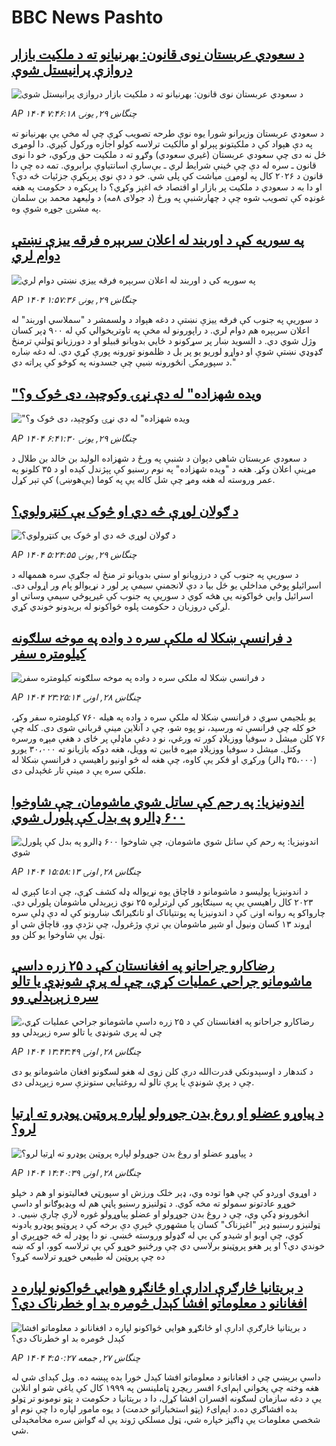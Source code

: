 # BBC News Pashto## [د سعودي عربستان نوی قانون: بهرنیانو ته د ملکیت بازار دروازې پرانیستل شوې](https://www.bbc.com/pashto/articles/c1jw47jdjj7o?at_campaign=githubrss)![د سعودي عربستان نوی قانون: بهرنیانو ته د ملکیت بازار دروازې پرانیستل شوې](https://ichef.bbci.co.uk/ace/ws/240/cpsprodpb/5867/live/9afb3120-6539-11f0-89ea-4d6f9851f623.jpg)_AP ۱۴۰۴ چنگاښ ۲۹, يونۍ ۷:۴۶:۱۸_د سعودي عربستان وزیرانو شورا یوه نوې طرحه تصویب کړې چې له مخې یې بهرنیانو ته په دې هېواد کې د ملکیتونو پېرلو او مالکیت ترلاسه کولو اجازه ورکول کېږي. دا لومړی ځل نه دی چې سعودي عربستان (غیري سعودي) وګړو ته د ملکیت حق ورکوي، خو دا نوی قانون ـ سره له دې چې ځینې شرایط لري ـ بې‌سارې اسانتیاوې برابروي. تمه ده چې دا قانون د ۲۰۲۶ کال په لومړۍ میاشت کې پلی شي.
خو د دې نوي پرېکړې جزئیات څه دي؟ او دا به د سعودي د ملکیت پر بازار او اقتصاد څه اغېز وکړي؟
دا پرېکړه د حکومت په هغه غونډه کې تصویب شوه چې د چهارشنبې په ورځ (د جولای ۸مه) د ولیعهد محمد بن سلمان په مشرۍ جوړه شوې وه.## [په سوریه کې د اوربند له اعلان سربېره فرقه ییزې نښتې دوام لري](https://www.bbc.com/pashto/articles/cjwn5226y45o?at_campaign=githubrss)![په سوریه کې د اوربند له اعلان سربېره فرقه ییزې نښتې دوام لري](https://ichef.bbci.co.uk/ace/ws/240/cpsprodpb/b4e0/live/10c6a740-650d-11f0-8dbd-f3d32ebd3327.png)_AP ۱۴۰۴ چنگاښ ۲۹, يونۍ ۱:۵۷:۳۶_د سوریې په جنوب کې فرقه ییزې نښتې د دغه هېواد د ولسمشر د "سملاسي اوربند" له اعلان سربېره هم دوام لري. د راپورونو له مخې په تاوتریخوالي کې له ۹۰۰ ډېر کسان وژل شوي دي. د السوید ښار پر سړکونو د ځایي بدویانو قبیلو او د دورزيانو ټولنې ترمنځ ګډوډي نښتې شوې او دواړو لوریو یو پر بل د ظلمونو تورونه پورې کړي دي. له دغه ښاره د سپوږمکۍ انځورونه ښیې چې جسدونه په کوڅو کې پراته دي."## ["ویده شهزاده" له دې نړۍ وکوچېد، دی څوک و؟](https://www.bbc.com/pashto/articles/cly8j6x3qvjo?at_campaign=githubrss)!["ویده شهزاده" له دې نړۍ وکوچېد، دی څوک و؟](https://ichef.bbci.co.uk/ace/ws/240/cpsprodpb/7918/live/ae700600-6533-11f0-80c4-01fda5be40ab.png)_AP ۱۴۰۴ چنگاښ ۲۹, يونۍ ۶:۴۱:۳۰_د سعودي عربستان شاهي دېوان د شنبې په ورځ د شهزاده الولید بن خالد بن طلال د مړینې اعلان وکړ. هغه د "ویده شهزاده" په نوم رسنیو کې پېژندل کېده او د ۳۵ کلونو په عمر وروسته له هغه ومړ چې شل کاله یې په کوما (بې‌هوښۍ) کې تېر کړل.## [د ګولان لوړې څه دي او څوک يې کنټرولوي؟](https://www.bbc.com/pashto/articles/cx2kz4z7ne2o?at_campaign=githubrss)![د ګولان لوړې څه دي او څوک يې کنټرولوي؟](https://ichef.bbci.co.uk/ace/ws/240/cpsprodpb/ec80/live/1bf38c70-b7be-11ef-a0cf-7bf220dc1294.jpg)_AP ۱۴۰۴ چنگاښ ۲۹, يونۍ ۵:۲۴:۵۵_د سوريې په جنوب کې د درزويانو او سني بدويانو تر منځ له جګړې سره هممهاله د اسرائيلو پوځي مداخلې يو ځل بيا د دې لانجمنې سيمې پر لور د نړيوالو پام ور اړولی دی. اسرائيل وايي ځواکونه يې هڅه کوي د سوريې په جنوب کې غيرپوځي سيمې وساتي او لږکي دروزيان د حکومت پلوه ځواکونو له بريدونو خوندي کړي.## [د فرانسې ښکلا له ملکې سره د واده په موخه سلګونه کیلومتره سفر](https://www.bbc.com/pashto/articles/c0m83rzznm1o?at_campaign=githubrss)![د فرانسې ښکلا له ملکې سره د واده په موخه سلګونه کیلومتره سفر](https://ichef.bbci.co.uk/ace/ws/240/cpsprodpb/12b5/live/dd22bbd0-64b3-11f0-89ea-4d6f9851f623.jpg)_AP ۱۴۰۴ چنگاښ ۲۸, اونۍ ۲۳:۲۵:۱۴_یو بلجیمي سړي د فرانسي ښکلا له ملکې سره د واده په هیله ۷۶۰ کیلومتره سفر وکړ، خو کله چې فرانسې ته ورسید، نو پوه شو، چې د آنلاین مینې قرباني شوی دی.
کله چې ۷۶ کلن میشل د سوفیا ووزیلاډ کور ته ورغي، نو د دغې ماډلې پر ځای د هغې مېړه ورسره وکتل.
میشل د سوفیا ووزیلاډ مېړه فابین ته وویل، هغه دوکه بازیانو ته ۳۰،۰۰۰ یورو (۳۵،۰۰۰ ډالر) ورکړي او فکر یې کاوه، چې هغه له څو اونیو راهیسې د فرانسې ښکلا له ملکي سره یې د مینې تار غځېدلی دی.## [اندونیزیا: په رحم کې ساتل شوي ماشومان، چې شاوخوا ۶۰۰ ډالرو په بدل کې پلورل شوي](https://www.bbc.com/pashto/articles/cdjx492dm2no?at_campaign=githubrss)![اندونیزیا: په رحم کې ساتل شوي ماشومان، چې شاوخوا ۶۰۰ ډالرو په بدل کې پلورل شوي](https://ichef.bbci.co.uk/ace/ws/240/cpsprodpb/4661/live/5f181820-64b8-11f0-af20-030418be2ca5.jpg)_AP ۱۴۰۴ چنگاښ ۲۸, اونۍ ۱۵:۵۸:۱۳_د اندونیزیا پولیسو د ماشومانو د قاچاق یوه نړیواله ډله کشف کړې، چې ادعا کېږي له ۲۰۲۳ کال راهیسې یې په سینګاپور کې لږترلږه ۲۵ نوي زېږېدلي ماشومان پلورلي دي.
چارواکو په روانه اونۍ کې د اندونیزیا په پونتیاناک او تانګیرانګ ښارونو کې له دې ډلې سره اړوند ۱۳ کسان ونیول او شپږ ماشومان یې ترې وژغرول، چې نژدې وو، قاچاق شي او ټول یې شاوخوا یو کلن وو.## [رضاکارو جراحانو په افغانستان کې د ۲۵ زره داسې ماشومانو جراحي عملیات کړي، چې له پرې شونډې یا تالو سره زېږېدلي وو](https://www.bbc.com/pashto/articles/ckg5vrpy65go?at_campaign=githubrss)![رضاکارو جراحانو په افغانستان کې د ۲۵ زره داسې ماشومانو جراحي عملیات کړي، چې له پرې شونډې یا تالو سره زېږېدلي وو](https://ichef.bbci.co.uk/ace/ws/240/cpsprodpb/7b93/live/17945270-6490-11f0-83c2-4b494f18cf7b.jpg)_AP ۱۴۰۴ چنگاښ ۲۸, اونۍ ۱۳:۴۳:۴۹_د کندهار د اوسېدونکي قدرت‌الله درې کلن زوی له هغو لسګونو افغان ماشومانو یو دی چې د پرې شونډې یا پرې تالو له روغتیایي ستونزې سره زېږېدلی دی.## [د پياوړو عضلو او روغ بدن جوړولو لپاره پروټين پوډرو ته اړتيا لرو؟](https://www.bbc.com/pashto/articles/c0rve58d5vpo?at_campaign=githubrss)![د پياوړو عضلو او روغ بدن جوړولو لپاره پروټين پوډرو ته اړتيا لرو؟](https://ichef.bbci.co.uk/ace/ws/240/cpsprodpb/1d4e/live/f875cfd0-64a4-11f0-89ea-4d6f9851f623.jpg)_AP ۱۴۰۴ چنگاښ ۲۸, اونۍ ۱۴:۴۰:۳۹_د اوړوي اوږدو کې چې هوا توده وي، ډېر خلک ورزش او سپورټي فعاليتونو او هم د خپلو خوړو عادتونو سمولو ته مخه کوي. د ټولنيزو رسنيو پاڼې هم له ويډيوګانو او داسې انځورونو ډکې وي، چې د روغ بدن جوړولو او عضلو پياوړولو غوره لارې چارې ښيي. د ټولنيزو رسنيو ډېر "اغېزناک" کسان يا مشهورې څېرې دې برخه کې د پروټيو پوډرو يادونه کوي، چې اوبو او شيدو کې يې له ګډولو وروسته څښي. نو دا پوډر له څه جوړېږي او خوندي دي؟ او پر هغو پروټينو برلاسي دي چې ورځنيو خوړو کې یې ترلاسه کوو، او که ښه ده چې پروټين له طبيعي خوړو ترلاسه کړو؟## [د بریتانیا څارګرې ادارې او ځانګړو هوايي ځواکونو لپاره د افغانانو د معلوماتو افشا کېدل څومره بد او خطرناک دي؟](https://www.bbc.com/pashto/articles/c1k81w23m4ko?at_campaign=githubrss)![د بریتانیا څارګرې ادارې او ځانګړو هوايي ځواکونو لپاره د افغانانو د معلوماتو افشا کېدل څومره بد او خطرناک دي؟](https://ichef.bbci.co.uk/ace/ws/240/cpsprodpb/c66f/live/af1ee290-6391-11f0-af20-030418be2ca5.jpg)_AP ۱۴۰۴ چنگاښ ۲۷, جمعه ۴:۵۰:۲۷_داسې برېښي چې د افغانانو د معلوماتو افشا کېدل خورا بده پېښه ده. ویل کېدای شي له هغه وخته چې پخواني اېم‌ای۶ افسر ریچرډ ټاملینسن په ۱۹۹۹ کال کې یاغي شو او انلاین یې د دغه سازمان لسګونه افسران افشا کړل، دا د برېتانیا د حکومت د پټو نومونو تر ټولو بده افشاګري ده.د اېم‌ای۶ (پټو استخباراتو خدمت) د یوه مامور لپاره دا چې نوم او شخصي معلومات ‌یې ډاګیز خپاره شي، ټول مسلکي ژوند ‌یې له ګواښ سره مخامخېدلی شي.
